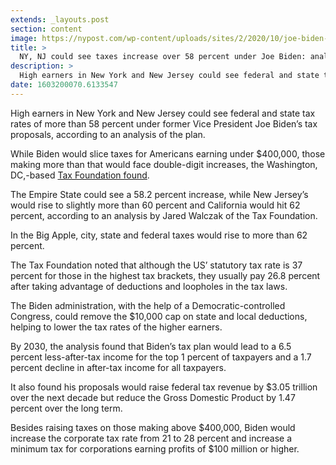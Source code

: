 ```yaml
--- 
extends: _layouts.post 
section: content 
image: https://nypost.com/wp-content/uploads/sites/2/2020/10/joe-biden-05.jpg?quality=90&strip=all&w=1200 
title: > 
  NY, NJ could see taxes increase over 58 percent under Joe Biden: analysis 
description: > 
  High earners in New York and New Jersey could see federal and state tax rates of more than 58 percent under former Vice President Joe Biden’s tax proposals, according to an analysis of the plan.While Biden would slice taxes for Americans earning under $400,000, those making more than that would face double-digit increases, the Washington, DC,-based Tax Foundation found.In the Big Apple, city, state and federal taxes would rise to more than 62 percent.It also found his proposals would raise federal tax revenue by $3.05 trillion over the next decade but reduce the Gross Domestic Product by 1.47 percent over the long term.Besides raising taxes on those making above $400,000, Biden would increase the corporate tax rate from 21 to 28 percent and increase a minimum tax for corporations earning profits of $100 million or higher. 
date: 1603200070.6133547 
--- 
```

<div><p>High earners in New York and New Jersey could see federal and state tax rates of more than 58 percent under former Vice President Joe Biden&#8217;s tax proposals, according to an analysis of the plan.</p>
<p>While Biden would slice taxes for Americans earning under $400,000, those making more than that would face double-digit increases, the Washington, DC,-based <a href="https://taxfoundation.org/joe-biden-tax-plan-2020/" target="_blank" rel="noopener noreferrer">Tax Foundation found</a>.</p>
<p>The Empire State could see a 58.2 percent increase, while New Jersey&#8217;s would rise to slightly more than 60 percent and California would hit 62 percent, according to an analysis by Jared Walczak of the Tax Foundation.</p>
<p>In the Big Apple, city, state and federal taxes would rise to more than 62 percent.</p>
<p>The Tax Foundation noted that although the US&#8217; statutory tax rate is 37 percent for those in the highest tax brackets, they usually pay 26.8 percent after taking advantage of deductions and loopholes in the tax laws.</p>
<p>The Biden administration, with the help of a Democratic-controlled Congress, could remove the $10,000 cap on state and local deductions, helping to lower the tax rates of the higher earners.</p>
<p>By 2030, the analysis found that Biden&#8217;s tax plan would lead to a 6.5 percent less-after-tax income for the top 1 percent of taxpayers and a 1.7 percent decline in after-tax income for all taxpayers.</p>
<p>It also found his proposals would raise federal tax revenue by $3.05 trillion over the next decade but reduce the Gross Domestic Product by 1.47 percent over the long term.</p>
<p>Besides raising taxes on those making above $400,000, Biden would increase the corporate tax rate from 21 to 28 percent and increase a minimum tax for corporations earning profits of $100 million or higher.</p>
			</div>
